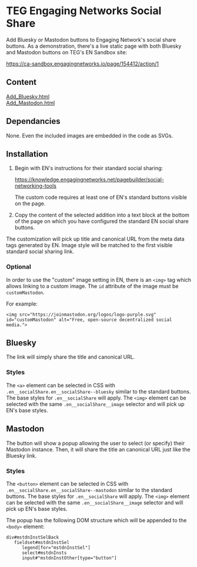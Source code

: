 # TEG Engaging Networks Social Share
Add Bluesky or Mastodon buttons to Engaging Network's social share buttons. As a demonstration, there's a live static page with both Bluesky and Mastodon buttons on TEG's EN Sandbox site:

https://ca-sandbox.engagingnetworks.io/page/154412/action/1

## Content

[Add_Bluesky.html](src/Add_Bluesky.html)  
[Add_Mastodon.html](src/Add_Mastodon.html)

## Dependancies

None. Even the included images are embedded in the code as SVGs.

## Installation

1. Begin with EN's instructions for their standard social sharing: 

   https://knowledge.engagingnetworks.net/pagebuilder/social-networking-tools

   The custom code requires at least one of EN's standard buttons visible on the page.

2. Copy the content of the selected addition into a text block at the bottom of the page on which you have configured the standard EN social share buttons. 

The customization will pick up title and canonical URL from the meta data tags generated by EN. Image style will be matched to the first visible standard social sharing link.

### Optional

In order to use the "custom" image setting in EN, there is an `<img>` tag which allows linking to a custom image. The `id` attribute of the image must be `customMastodon`.

For example:

```<img src="https://joinmastodon.org/logos/logo-purple.svg" id="customMastodon" alt="Free, open-source decentralized social media.">```

## Bluesky

The link will simply share the title and canonical URL. 

### Styles

The `<a>` element can be selected in CSS with `.en__socialShare.en__socialShare--bluesky` similar to the standard buttons. The base styles for `.en__socialShare` will apply. The `<img>` element can be selected with the same `.en__socialShare__image` selector and will pick up EN's base styles.

## Mastodon

The button will show a popup allowing the user to select (or specify) their Mastodon instance. Then, it will share the title an canonical URL just like the Bluesky link.

### Styles

The `<button>` element can be selected in CSS with `.en__socialShare.en__socialShare--mastodon` similar to the standard buttons. The base styles for `.en__socialShare` will apply. The `<img>` element can be selected with the same `.en__socialShare__image` selector and will pick up EN's base styles.

The popup has the following DOM structure which will be appended to the `<body>` element:

```
div#mstdnInstSelBack
   fieldset#mstdnInstSel
      legend[for="mstdnInstSel"]
      select#mstdnInsts
      input#"mstdnInstOther[type="button"]
```
